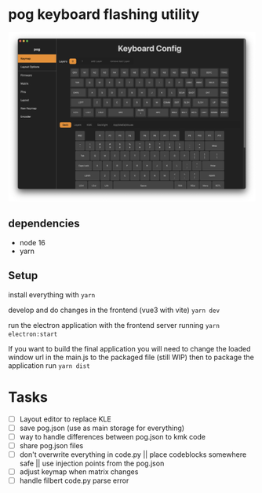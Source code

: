 # pog keyboard flashing utility

![preview](src/assets/pog-thumbnail.png?raw=true)

## dependencies
* node 16
* yarn

## Setup
install everything with 
`yarn`

develop and do changes in the frontend (vue3 with vite)
`yarn dev`

run the electron application with the frontend server running
`yarn electron:start`


If you want to build the final application you will need to change the loaded \
window url in the main.js to the packaged file (still WIP)
then to package the application run
`yarn dist`

# Tasks

- [ ] Layout editor to replace KLE
- [ ] save pog.json (use as main storage for everything)
- [ ] way to handle differences between pog.json to kmk code
- [ ] share pog.json files
- [ ] don't overwrite everything in code.py || place codeblocks somewhere safe || use injection points from the pog.json
- [ ] adjust keymap when matrix changes
- [ ] handle filbert code.py parse error